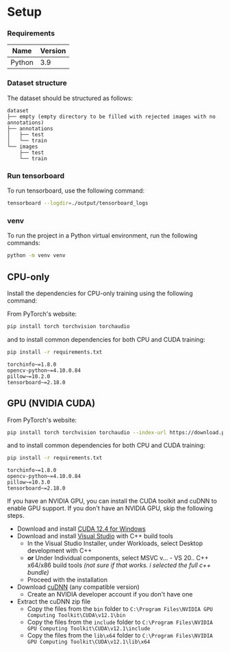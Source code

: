 # Setup

### Requirements

| Name   | Version |
|--------|---------|
| Python | 3.9     |

### Dataset structure

The dataset should be structured as follows:

```
dataset
├── empty (empty directory to be filled with rejected images with no annotations)
├── annotations
│   ├── test
│   └── train
└── images
    ├── test
    └── train
```

### Run tensorboard

To run tensorboard, use the following command:

```bash
tensorboard --logdir=./output/tensorboard_logs
```

### venv

To run the project in a Python virtual environment, run the following commands:

```bash
python -m venv venv
```

## CPU-only

Install the dependencies for CPU-only training using the following command:

From PyTorch's website:

```bash
pip install torch torchvision torchaudio
```

and to install common dependencies for both CPU and CUDA training:

```bash
pip install -r requirements.txt
```

```
torchinfo~=1.8.0
opencv-python~=4.10.0.84
pillow~=10.2.0
tensorboard~=2.18.0
```

## GPU (NVIDIA CUDA)

From PyTorch's website:

```bash
pip install torch torchvision torchaudio --index-url https://download.pytorch.org/whl/cu124
```

and to install common dependencies for both CPU and CUDA training:

```bash
pip install -r requirements.txt
```

```
torchinfo~=1.8.0
opencv-python~=4.10.0.84
pillow~=10.3.0
tensorboard~=2.18.0
```

If you have an NVIDIA GPU, you can install the CUDA toolkit and cuDNN to enable GPU support. If you don't have an NVIDIA GPU, skip the following steps.

- Download and install [CUDA 12.4 for Windows](https://developer.nvidia.com/cuda-12-4-0-download-archive)
- Download and install [Visual Studio](https://visualstudio.microsoft.com/) with C++ build tools
    - In the Visual Studio Installer, under Workloads, select Desktop development with C++
    - **or** Under Individual components, select MSVC v... - VS 20.. C++ x64/x86 build tools *(not sure if that works. i selected the full c++ bundle)*
    - Proceed with the installation
- Download [cuDNN](https://developer.nvidia.com/rdp/cudnn-download) (any compatible version)
    - Create an NVIDIA developer account if you don't have one
- Extract the cuDNN zip file
    - Copy the files from the `bin` folder to `C:\Program Files\NVIDIA GPU Computing Toolkit\CUDA\v12.1\bin`
    - Copy the files from the `include` folder to `C:\Program Files\NVIDIA GPU Computing Toolkit\CUDA\v12.1\include`
    - Copy the files from the `lib\x64` folder to `C:\Program Files\NVIDIA GPU Computing Toolkit\CUDA\v12.1\lib\x64`
